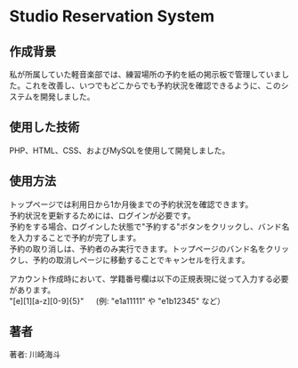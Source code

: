 # Studio Reservation System

## 作成背景
私が所属していた軽音楽部では、練習場所の予約を紙の掲示板で管理していました。これを改善し、いつでもどこからでも予約状況を確認できるように、このシステムを開発しました。  

## 使用した技術
PHP、HTML、CSS、およびMySQLを使用して開発しました。

## 使用方法
トップページでは利用日から1か月後までの予約状況を確認できます。  
予約状況を更新するためには、ログインが必要です。  
予約をする場合、ログインした状態で"予約する"ボタンをクリックし、バンド名を入力することで予約が完了します。  
予約の取り消しは、予約者のみ実行できます。トップページのバンド名をクリックし、予約の取消しページに移動することでキャンセルを行えます。  
  
アカウント作成時において、学籍番号欄は以下の正規表現に従って入力する必要があります。  
 "[e][1][a-z][0-9]{5}" 　 (例: "e1a11111" や "e1b12345" など）
 
## 著者
著者: 川崎海斗
